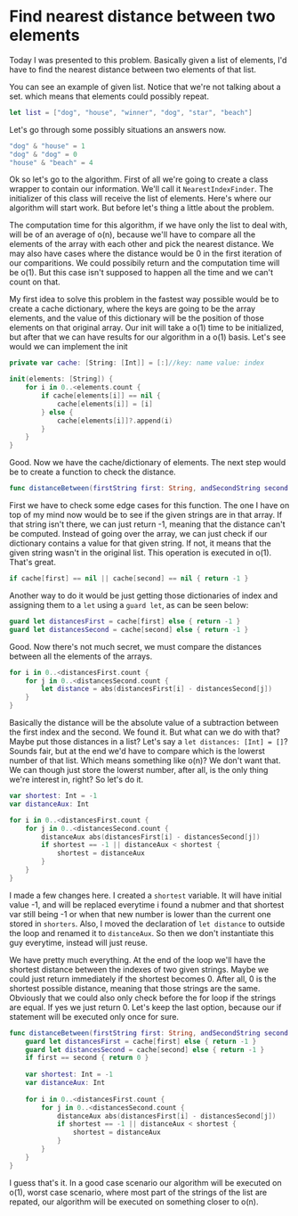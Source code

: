 # Find nearest distance between two elements

Today I was presented to this problem. Basically given a list of elements, I'd have to find the nearest distance between two elements of that list. 

You can see an example of given list. Notice that we're not talking about a set. which means that elements could possibly repeat.

```swift
let list = ["dog", "house", "winner", "dog", "star", "beach"]
```

Let's go through some possibly situations an answers now.  

```swift
"dog" & "house" = 1
"dog" & "dog" = 0
"house" & "beach" = 4
```
Ok so let's go to the algorithm. First of all we're going to create a class wrapper to contain our information. We'll call it `NearestIndexFinder`. The initializer of this class will receive the list of elements. Here's where our algorithm will start work. But before let's thing a little about the problem.

The computation time for this algorithm, if we have only the list to deal with, will be of an average of o(n), because we'll have to compare all the elements of the array with each other and pick the nearest distance. We may also have cases where the distance would be 0 in the first iteration of our comparitions. We could possibily return and the computation time will be o(1). But this case isn't supposed to happen all the time and we can't count on that. 

My first idea to solve this problem in the fastest way possible would be to create a cache dictionary, where the keys are going to be the array elements, and the value of this dictionary will be the position of those elements on that original array. Our init will take a o(1) time to be initialized, but after that we can have results for our algorithm in a o(1) basis. Let's see would we can implement the init

```swift
private var cache: [String: [Int]] = [:]//key: name value: index

init(elements: [String]) {
    for i in 0..<elements.count {
        if cache[elements[i]] == nil {
            cache[elements[i]] = [i]
        } else {
            cache[elements[i]]?.append(i)
        }
    }
}
```

Good. Now we have the cache/dictionary of elements. The next step would be to create a function to check the distance. 

```swift
func distanceBetween(firstString first: String, andSecondString second: String) -> Int 
```

First we have to check some edge cases for this function. The one I have on top of my mind now would be to see if the given strings are in that array. If that string isn't there, we can just return -1, meaning that the distance can't be computed. Instead of going over the array, we can just check if our dictionary contains a value for that given string. If not, it means that the given string wasn't in the original list. This operation is executed in o(1). That's great.

```swift
if cache[first] == nil || cache[second] == nil { return -1 }
```
Another way to do it would be just getting those dictionaries of index and assigning them to a `let` using a `guard let`, as can be seen below:

```swift
guard let distancesFirst = cache[first] else { return -1 }
guard let distancesSecond = cache[second] else { return -1 }
```
Good. Now there's not much secret, we must compare the distances between all the elements of the arrays.

```swift
for i in 0..<distancesFirst.count {
    for j in 0..<distancesSecond.count {
        let distance = abs(distancesFirst[i] - distancesSecond[j])
    }
}
```

Basically the distance will be the absolute value of a subtraction between the first index and the second. We found it. But what can we do with that? Maybe put those distances in a list? Let's say a `let distances: [Int] = []`? Sounds fair, but at the end we'd have to compare which is the lowerst number of that list. Which means something like o(n)? We don't want that. We can though just store the lowerst number, after all, is the only thing we're interest in, right? So let's do it. 

```swift
var shortest: Int = -1
var distanceAux: Int

for i in 0..<distancesFirst.count {
    for j in 0..<distancesSecond.count {
		distanceAux abs(distancesFirst[i] - distancesSecond[j])
		if shortest == -1 || distanceAux < shortest {
            shortest = distanceAux
        }
    }
}
```
I made a few changes here. I created a `shortest` variable. It will have initial value -1, and will be replaced everytime i found a nubmer and that shortest var still being -1 or when that new number is lower than the current one stored in `shorters`. Also, I moved the declaration of `let distance` to outside the loop and renamed it to `distanceAux`. So then we don't instantiate this guy everytime, instead will just reuse. 

We have pretty much everything. At the end of the loop we'll have the shortest distance between the indexes of two given strings. Maybe we could just return immediately if the shortest becomes 0. After all, 0 is the shortest possible distance, meaning that those strings are the same. Obviously that we could also only check before the for loop if the strings are equal. If yes we just return 0. Let's keep the last option, because our if statement will be executed only once for sure.



```swift
func distanceBetween(firstString first: String, andSecondString second: String) -> Int  {
	guard let distancesFirst = cache[first] else { return -1 }
	guard let distancesSecond = cache[second] else { return -1 }
	if first == second { return 0 }
	
	var shortest: Int = -1
	var distanceAux: Int
	
	for i in 0..<distancesFirst.count {
	    for j in 0..<distancesSecond.count {
			distanceAux abs(distancesFirst[i] - distancesSecond[j])
			if shortest == -1 || distanceAux < shortest {
	            shortest = distanceAux
	        }
	    }
	}
}
```
I guess that's it. In a good case scenario our algorithm will be executed on o(1), worst case scenario, where most part of the strings of the list are repated, our algorithm will be executed on something closer to o(n).










